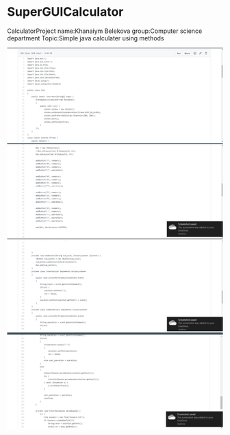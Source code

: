 # SuperGUICalculator
CalculatorProject
name:Khanaiym Belekova
group:Computer science department
Topic:Simple java calculater using methods

![alt text](screenshots/1.png)
![alt text](screenshots/2.png)
![alt text](screenshots/3.png)
![alt text](screenshots/4.png)
